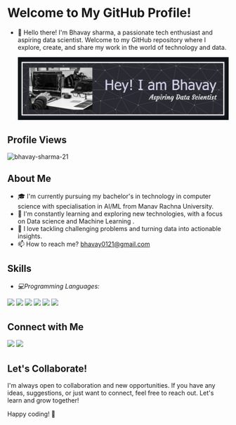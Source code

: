 # Welcome to My GitHub Profile!

- 👋 Hello there! I'm Bhavay sharma, a passionate tech enthusiast and aspiring data scientist. Welcome to my GitHub repository where I explore, create, and share my work in the world of technology and data.

  <img src="https://github.com/Bhavay-sharma-21/Bhavay-sharma-21/blob/main/github%20header%20.png" />
## Profile Views

<p align="left"> <img src="https://komarev.com/ghpvc/?username=bhavay-sharma-21&label=Profile%20views&color=0e75b6&style=flat" alt="bhavay-sharma-21" /> </p>



## About Me

- 🎓 I'm currently pursuing my bachelor's in technology in computer science with specialisation in AI/ML from Manav Rachna University.
- 🌱 I'm constantly learning and exploring new technologies, with a focus on Data science and Machine Learning .
- 🚀 I love tackling challenging problems and turning data into actionable insights.
- 📫 How to reach me? bhavay0121@gmail.com</p>

## Skills

- *💻Programming Languages:*
<p>
<img src="https://img.shields.io/badge/Python-%23ED8B00.svg?style=for-the-badge&logo=Python&logoColor=white" style="margin-bottom: 4px;" height="30px">
<img src="https://img.shields.io/badge/SQL-%23323330.svg?style=for-the-badge&logo=SQL&logoColor=%23F7DF1E" style="margin-bottom: 4px;" height="30px">
<img src="https://img.shields.io/badge/java-%2320232a.svg?style=for-the-badge&logo=java&logoColor=%2361DAFB" style="margin-bottom: 4px;" height="30px">
<img src="https://img.shields.io/badge/html5-%23E34F26.svg?style=for-the-badge&logo=html5&logoColor=white" style="margin-bottom: 4px;" height="30px">
<img src="https://img.shields.io/badge/css3-%231572B6.svg?style=for-the-badge&logo=css3&logoColor=white" style="margin-bottom: 4px;" height="30px">
<img src="https://img.shields.io/badge/javascript-%2320232a.svg?style=for-the-badge&logo=javascript&logoColor=%2361DAFB" style="margin-bottom: 4px;" height="30px">

</p>


## Connect with Me

<p>
<a href="https://www.linkedin.com/in/bhavay-sharma-5a6931240/"><img src="https://img.shields.io/badge/linkedin-%230077B5.svg?style=for-the-badge&logo=linkedin&logoColor=white" style="margin-bottom: 4px;" height="30px" target="_blank"></a>
  <a href="https://leetcode.com/_wokenupbhav/"><img src="https://img.shields.io/badge/LeetCode-000000?style=for-the-badge&logo=LeetCode&logoColor=#d16c06" style="margin-bottom: 4px;" height="30px" target="_blank"></a>
</p>
</p>



## Let's Collaborate!

I'm always open to collaboration and new opportunities. If you have any ideas, suggestions, or just want to connect, feel free to reach out. Let's learn and grow together!

Happy coding! 🚀
